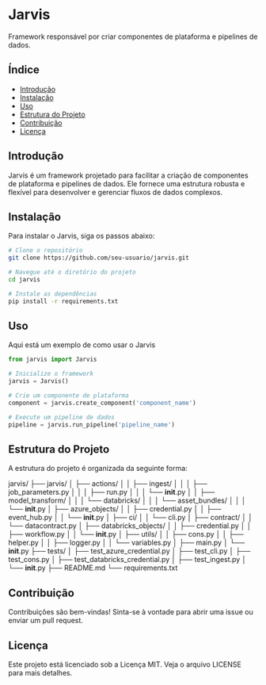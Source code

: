 # Jarvis

Framework responsável por criar componentes de plataforma e pipelines de dados.

## Índice

- [Introdução](#introdução)
- [Instalação](#instalação)
- [Uso](#uso)
- [Estrutura do Projeto](#estrutura-do-projeto)
- [Contribuição](#contribuição)
- [Licença](#licença)

## Introdução

Jarvis é um framework projetado para facilitar a criação de componentes de plataforma e pipelines de dados. Ele fornece uma estrutura robusta e flexível para desenvolver e gerenciar fluxos de dados complexos.

## Instalação

Para instalar o Jarvis, siga os passos abaixo:

```bash
# Clone o repositório
git clone https://github.com/seu-usuario/jarvis.git

# Navegue até o diretório do projeto
cd jarvis

# Instale as dependências
pip install -r requirements.txt
```

## Uso

Aqui está um exemplo de como usar o Jarvis

```python
from jarvis import Jarvis

# Inicialize o framework
jarvis = Jarvis()

# Crie um componente de plataforma
component = jarvis.create_component('component_name')

# Execute um pipeline de dados
pipeline = jarvis.run_pipeline('pipeline_name')
```

## Estrutura do Projeto

A estrutura do projeto é organizada da seguinte forma:

jarvis/
├── jarvis/
│ ├── actions/
│ │ ├── ingest/
│ │ │ ├── job_parameters.py
│ │ │ ├── run.py
│ │ │ └── **init**.py
│ │ ├── model_transform/
│ │ │ └── databricks/
│ │ │ └── asset_bundles/
│ │ │ └── **init**.py
│ ├── azure_objects/
│ │ ├── credential.py
│ │ ├── event_hub.py
│ │ └── **init**.py
│ ├── ci/
│ │ └── cli.py
│ ├── contract/
│ │ └── datacontract.py
│ ├── databricks_objects/
│ │ ├── credential.py
│ │ ├── workflow.py
│ │ └── **init**.py
│ ├── utils/
│ │ ├── cons.py
│ │ ├── helper.py
│ │ ├── logger.py
│ │ └── variables.py
│ ├── main.py
│ └── **init**.py
├── tests/
│ ├── test_azure_credential.py
│ ├── test_cli.py
│ ├── test_cons.py
│ ├── test_databricks_credential.py
│ ├── test_ingest.py
│ └── **init**.py
├── README.md
└── requirements.txt

## Contribuição

Contribuições são bem-vindas! Sinta-se à vontade para abrir uma issue ou enviar um pull request.

## Licença

Este projeto está licenciado sob a Licença MIT. Veja o arquivo LICENSE para mais detalhes.
